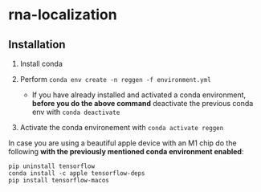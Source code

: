 # rna-localization



## Installation

1. Install conda

2. Perform `conda env create -n reggen -f environment.yml`
    - If you have already installed and activated a conda environment, **before you do the above command** deactivate the previous conda env with `conda deactivate`

3. Activate the conda environement with `conda activate reggen`

In case you are using a beautiful apple device with an M1 chip do the following **with the previously mentioned conda environment enabled**:

```
pip uninstall tensorflow
conda install -c apple tensorflow-deps
pip install tensorflow-macos

```

